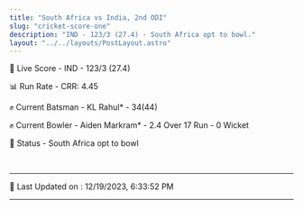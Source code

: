 ```yaml
---
title: "South Africa vs India, 2nd ODI"
slug: "cricket-score-one"
description: "IND - 123/3 (27.4) - South Africa opt to bowl."
layout: "../../layouts/PostLayout.astro"
---
```


🔴 Live Score - IND - 123/3 (27.4)  

📊 Run Rate - CRR: 4.45  

✊ Current Batsman - KL Rahul* - 34(44)  

✊ Current Bowler - Aiden Markram* - 2.4 Over 17 Run - 0 Wicket  

📑 Status - South Africa opt to bowl

<br />

***

📝 Last Updated on : 12/19/2023, 6:33:52 PM

***

